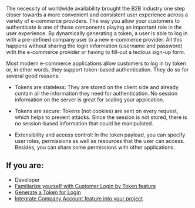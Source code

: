 The necessity of worldwide availability brought the B2B industry one step closer towards a more convenient and consistent user experience across a variety of e-commerce providers. The way you allow your customers to authenticate is one of those components playing an important role in the user experience. By dynamically generating a token, a user is able to log in with a pre-defined company user to a new e-commerce provider. All this happens without sharing the login information (username and password) with the e-commerce provider or having to fill-out a tedious sign-up form.

Most modern e-commerce applications allow customers to log in by token or, in other words, they support token-based authentication. They do so for several good reasons:

* Tokens are stateless: They are stored on the client side and already contain all the information they need for authentication. No session information on the server is great for scaling your application.

* Tokens are secure: Tokens (not cookies) are sent on every request, which helps to prevent attacks. Since the session is not stored, there is no session-based information that could be manipulated.

* Extensibility and access control: In the token payload, you can specify user roles, permissions as well as resources that the user can access. Besides, you can share some permissions with other applications.

## If you are:

<div class="mr-container">
    <div class="mr-list-container">
        <!-- col1 -->
        <div class="mr-col">
            <ul class="mr-list mr-list-green">
                <li class="mr-title">Developer</li>
                <li><a href="https://documentation.spryker.com/docs/customer-login-by-token-feature-overview-201907" class="mr-link">Familiarize yourself with Customer Login by Token feature</a></li>
                <li><a href="https://documentation.spryker.com/v6/docs/howto-generate-a-token-for-login" class="mr-link">Generate a Token for Login</a></li>
                <!---<li><a href="https://documentation.spryker.com/docs/ht-disable-accounts-switch-for-bob-201907" class="mr-link">HowTo - Disable Accounts Switch for Business on Behalf</a></li>-->
                 <li><a href="https://documentation.spryker.com/docs/company-account-integration-201907" class="mr-link">Integrate Company Account feature into your project</a></li>
            </ul>
        </div>